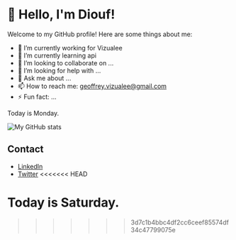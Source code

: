 # 👋 Hello, I'm Diouf!

Welcome to my GitHub profile! Here are some things about me:

- 🔭 I’m currently working for Vizualee
- 🌱 I’m currently learning api
- 👯 I’m looking to collaborate on ...
- 🤔 I’m looking for help with ...
- 💬 Ask me about ...
- 📫 How to reach me: geoffrey.vizualee@gmail.com  
- ⚡ Fun fact: ...

Today is Monday.

![My GitHub stats](https://github-readme-stats.vercel.app/api?username=DioufFLR&show_icons=true&theme=radical)

## Contact

- [LinkedIn](https://www.linkedin.com/in/YOUR_LINKEDIN)
- [Twitter](https://twitter.com/YOUR_TWITTER)
<<<<<<< HEAD



Today is Saturday.
=======
>>>>>>> 3d7c1b4bbc4df2cc6ceef85574df34c47799075e
